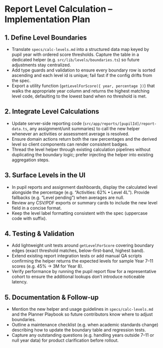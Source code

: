 # Report Level Calculation – Implementation Plan

## 1. Define Level Boundaries
- Translate `specs/calc-levels.md` into a structured data map keyed by pupil year with ordered score thresholds. Capture the table in a dedicated helper (e.g. `src/lib/levels/boundaries.ts`) so future adjustments stay centralized.
- Add type guards and validation to ensure every boundary row is sorted ascending and each level id is unique; fail fast if the config drifts from the spec.
- Export a utility function (`getLevelForScore({ year, percentage })`) that walks the appropriate year column and returns the highest matching level code, defaulting to the lowest band when no threshold is met.

## 2. Integrate Level Calculations
- Update server-side reporting code (`src/app/reports/[pupilId]/report-data.ts`, any assignment/unit summaries) to call the new helper whenever an activities or assessment average is resolved.
- Ensure domain actions return both the raw percentages and the derived level so client components can render consistent badges.
- Thread the level helper through existing calculation pipelines without duplicating the boundary logic; prefer injecting the helper into existing aggregation steps.

## 3. Surface Levels in the UI
- In pupil reports and assignment dashboards, display the calculated level alongside the percentage (e.g. “Activities: 62% • Level 4L”). Provide fallbacks (e.g. “Level pending”) when averages are null.
- Review any CSV/PDF exports or summary cards to include the new level field in a concise format.
- Keep the level label formatting consistent with the spec (uppercase code with suffix).

## 4. Testing & Validation
- Add lightweight unit tests around `getLevelForScore` covering boundary edges (exact threshold matches, below-first-band, highest band).
- Extend existing report integration tests or add manual QA scripts confirming the helper returns the expected levels for sample Year 7–11 scores (e.g. 45% → 3M for Year 8).
- Verify performance by running the pupil report flow for a representative cohort to ensure the additional lookups don’t introduce noticeable latency.

## 5. Documentation & Follow-up
- Mention the new helper and usage guidelines in `specs/calc-levels.md` and the Planner Playbook so future contributors know where to adjust boundaries.
- Outline a maintenance checklist (e.g. when academic standards change) describing how to update the boundary table and regression tests.
- Capture any outstanding questions (e.g. handling years outside 7–11 or null year data) for product clarification before rollout.
